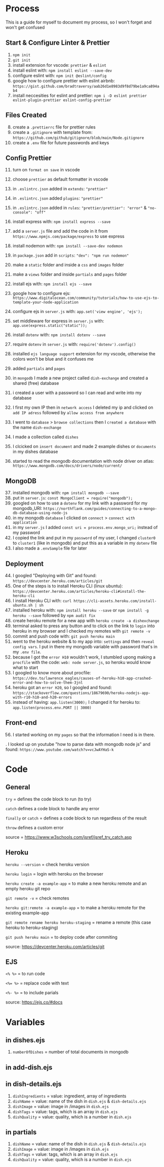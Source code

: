 # Process

This is a guide for myself to document my process, so I won't forget and won't get confused

## Start & Configure Linter & Prettier

1. `npm init`
2. `git init`
3. install extension for vscode: `prettier` & `eslint`
4. install eslint with: `npm install eslint --save-dev`
5. configure eslint with: `npm init @eslint/config`
6. google how to configure prettier with eslint airbnb: `https://gist.github.com/bradtraversy/aab26d1e8983d9f8d79be1a9ca894ab4`
7. install neccesities for eslint and prettier: `npm i -D eslint prettier eslint-plugin-prettier eslint-config-prettier`

## Files Created

8. create a `.prettierrc` file for prettier rules
9. create a `.gitignore` with template from: `https://github.com/github/gitignore/blob/main/Node.gitignore`
10. create a `.env` file for future passwords and keys

## Config Prettier

11. turn on `format on save` in vscode
12. choose `prettier` as default formatter in vscode
13. in `.eslintrc.json` added in `extends`: `"prettier"`
14. in `.eslintrc.json` added `plugins`: `"prettier"`
15. in `.eslintrc.json` added in `rules`: `"prettier/prettier": "error"` & `"no-console": "off"`

16. install express with: `npm install express --save`
17. add a `server.js` file and add the code in it from `https://www.npmjs.com/package/express` to use express
18. install nodemon with: `npm install --save-dev nodemon`
19. in `package.json` add in `scripts`: `"dev": "npm run nodemon"`

20. make a `static` folder and inside a `css` and `images` folder
21. make a `views` folder and inside `partials` and `pages` folder

22. install ejs with: `npm install ejs --save`
23. google how to configure ejs: `https://www.digitalocean.com/community/tutorials/how-to-use-ejs-to-template-your-node-application`
24. configure ejs in `server.js` with: `app.set('view engine', 'ejs');`
25. set middleware for express in `server.js` with: `app.use(express.static("static"));`

26. install `dotenv` with: `npm install dotenv --save`
27. require `dotenv` in `server.js` with: `require('dotenv').config()`

28. installed `ejs language support` extension for my vscode, otherwise the colors won't be blue and it confuses me

29. added `partials` and `pages`

30. in `mongodb` I made a new project called `dish-exchange` and created a shared (free) database
31. i created a user with a password so I can read and write into my database
32. I first my own IP then in `network access` I deleted my ip and clicked on `add IP adress` followed by `allow access from anywhere`
33. I went to `database` > `browse collections` then I `created a database` with the name `dish-exchange`
34. I made a collection called `dishes`
35. I clcicked on `insert document` and made 2 example dishes or `documents` in my dishes database
36. started to read the mongodb documentation with node driver on atlas: `https://www.mongodb.com/docs/drivers/node/current/`

## MongoDB

37. installed mongodb with: `npm install mongodb --save`
38. put in `server.js`: `const MongoClient = require("mongodb");`
39. googled on how to use a `dotenv` for my link with a password for my mongodb_URI: `https://northflank.com/guides/connecting-to-a-mongo-db-database-using-node-js`
40. in my mongodb `database` I clicked on `connect` > `connect with application`
41. in my `server.js` I added `const uri = process.env.mongo_uri;` instead of my password
42. I copied the link and put in my `password` of my user, I changed `cluster0` to `cluster1` (like in mongodb) and put this as a variable in my `dotenv` file
43. I also made a `.envSample` file for later

## Deployment

44. I googled "Deploying with Git" and found: `https://devcenter.heroku.com/articles/git`
45. One of the steps is to install Heroku CLI (linux ubuntu): `https://devcenter.heroku.com/articles/heroku-cli#install-the-heroku-cli`
46. I install Heroku CLI with: `curl https://cli-assets.heroku.com/install-ubuntu.sh | sh`
47. installed heroku with: `npm install heroku --save` or `npm install -g heroku --save` followed by `npm audit fix`
48. create heroku remote for a new app with `heroku create -a dishexchange`
49. terminal asked to press any button and to click on the link to `login` into heroku in my browser and I checked my remotes with `git remote -v`
50. commit and push code with: `git push heroku main`
51. went to the heroku website & to my app into: `settings` and then `reveal config vars`. I put in there my mongodb variable with password that's in my `.env file`.
52. because I got the `error H10` wouldn't work, I stumbled upong making a `procfile` with the code: `web: node server.js`, so heroku would know what to start
53. I googled to know more about procfile: `https://dev.to/lawrence_eagles/causes-of-heroku-h10-app-crashed-error-and-how-to-solve-them-3jnl`
54. heroku got an `error H20`, so I googled and found: `https://stackoverflow.com/questions/18679690/heroku-nodejs-app-with-r10-h10-and-h20-errors`
55. instead of having: `app.listen(3000);` I changed it for heroku to: `app.listen(process.env.PORT || 3000)`

## Front-end

56. I started working on my `pages` so that the information I need is in there.

. I looked up on youtube "how to parse data with mongodb node js" and found: `https://www.youtube.com/watch?v=vcJwAYHaS-k`

# Code

## General

`try` = defines the code block to run (to try)

`catch` defines a code block to handle any error

`finally` or `catch` = defines a code block to run regardless of the result

`throw` defines a custom error

source = https://www.w3schools.com/jsref/jsref_try_catch.asp

## Heroku

`heroku --version` = check heroku version

`heroku login` = login with heroku on the browser

`heroku create -a example-app` = to make a new heroku remote and an empty heroku git repo

`git remote -v` = check remotes

`heroku git:remote -a example-app` = to make a heroku remote for the existing example-app

`git remote rename heroku heroku-staging` = rename a remote (this case heroku to heroku-staging)

`git push heroku main` = to deploy code after commiting

source: https://devcenter.heroku.com/articles/git

## EJS

`<% %>` = to run code

`<%= %>` = replace code with text

`<%- %>` = to include parials

source: https://ejs.co/#docs

# Variables

## in dishes.ejs

1. `numberOfDishes` = number of total documents in mongodb

## in add-dish.ejs

## in dish-details.ejs

1. `dishIngredients` = value: ingredient, array of ingredients
2. `dishName` = value: name of the dish in `dish.ejs` & `dish-details.ejs`
3. `dishImage` = value: image in /images in `dish.ejs`
4. `dishTags` = value: tags, which is an array in `dish.ejs`
5. `dishQuality` = value: quality, which is a number in `dish.ejs`

## in partials

1. `dishName` = value: name of the dish in `dish.ejs` & `dish-details.ejs`
2. `dishImage` = value: image in /images in `dish.ejs`
3. `dishTags` = value: tags, which is an array in `dish.ejs`
4. `dishQuality` = value: quality, which is a number in `dish.ejs`
